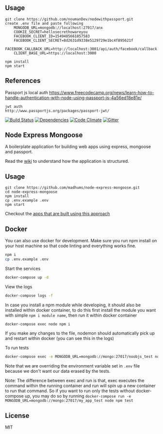 ## Usage
    git clone https://github.com/noumanDev/nodewithpassport.git
    create .env file and paste following
        MONGODB_URL=mongodb://localhost:27017/anx
        COOKIE_SECRET=hellosecrethowareyou
        FACEBOOK_CLIENT_ID=1549485661857583
        FACEBOOK_CLIENT_SECRET=8d2631d9338e5129729e1bc4f895621f
        FACEBOOK_CALLBACK_URL=http://localhost:3001/api/auth/facebook/callback
        CLIENT_BASE_URL=https://localhost:3000
    
    npm install
    npm start
        

## References
Passport js
    local auth
    https://www.freecodecamp.org/news/learn-how-to-handle-authentication-with-node-using-passport-js-4a56ed18e81e/

    jwt auth
    http://www.passportjs.org/packages/passport-jwt/

    


[![Build Status](https://img.shields.io/travis/madhums/node-express-mongoose/master.svg?style=flat)](https://travis-ci.org/madhums/node-express-mongoose)
[![Dependencies](https://img.shields.io/david/madhums/node-express-mongoose.svg?style=flat)](https://david-dm.org/madhums/node-express-mongoose)
[![Code Climate](https://codeclimate.com/github/codeclimate/codeclimate/badges/gpa.svg)](https://codeclimate.com/github/madhums/node-express-mongoose)
[![Gitter](https://badges.gitter.im/Join%20Chat.svg)](https://gitter.im/madhums/node-express-mongoose?utm_source=badge&utm_medium=badge&utm_campaign=pr-badge)

## Node Express Mongoose

A boilerplate application for building web apps using express, mongoose and passport.

Read the [wiki](https://github.com/madhums/node-express-mongoose/wiki) to understand how the application is structured.

## Usage

    git clone https://github.com/madhums/node-express-mongoose.git
    cd node-express-mongoose
    npm install
    cp .env.example .env
    npm start

Checkout the [apps that are built using this approach](https://github.com/madhums/node-express-mongoose/wiki/Apps-built-using-this-approach)

## Docker

You can also use docker for development. Make sure you run npm install on your host machine so that code linting and everything works fine.

```sh
npm i
cp .env.example .env
```

Start the services

```sh
docker-compose up -d
```

View the logs

```sh
docker-compose logs -f
```

In case you install a npm module while developing, it should also be installed within docker container, to do this first install the module you want with simple `npm i module name`, then run it within docker container

```sh
docker-compose exec node npm i
```

If you make any changes to the file, nodemon should automatically pick up and restart within docker (you can see this in the logs)

To run tests

```sh
docker-compose exec -e MONGODB_URL=mongodb://mongo:27017/noobjs_test node npm test
```

Note that we are overriding the environment variable set in `.env` file because we don't want our data erased by the tests.

Note: The difference between exec and run is that, exec executes the command within the running container and run will spin up a new container to run that command. So if you want to run only the tests without docker-compose up, you may do so by running `docker-compose run -e MONGODB_URL=mongodb://mongo:27017/my_app_test node npm test`

## License

MIT
